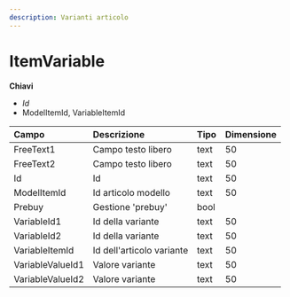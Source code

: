 ```yaml
---
description: Varianti articolo
---
```


# ItemVariable

**Chiavi**

* _Id_
* ModelItemId, VariableItemId

| Campo | Descrizione | Tipo | Dimensione |
| :--- | :--- | :--- | :--- |
| FreeText1 | Campo testo libero | text | 50 |
| FreeText2 | Campo testo libero | text | 50 |
| Id | Id | text | 50 |
| ModelItemId | Id articolo modello | text | 50 |
| Prebuy | Gestione 'prebuy' | bool |  |
| VariableId1 | Id della variante | text | 50 |
| VariableId2 | Id della variante | text | 50 |
| VariableItemId | Id dell'articolo variante | text | 50 |
| VariableValueId1 | Valore variante | text | 50 |
| VariableValueId2 | Valore variante | text | 50 |


